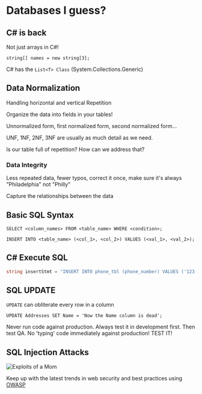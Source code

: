 # Databases I guess? #

## C# is back ##

Not just arrays in C#!

`string[] names = new string[3];`

C# has the `List<T> Class` (System.Collections.Generic)

## Data Normalization ##

Handling horizontal and vertical Repetition

Organize the data into fields in your tables!

Unnormalized form, first normalized form, second normalized form...

UNF, 1NF, 2NF, 3NF are usually as much detail as we need.

Is our table full of repetition? How can we address that?

### Data Integrity ###

Less repeated data, fewer typos, correct it once, make sure it's always "Philadelphia" not "Philly"

Capture the relationships between the data

## Basic SQL Syntax ##

`SELECT <column_names> FROM <table_name> WHERE <condition>;`

`INSERT INTO <table_name> (<col_1>, <col_2>) VALUES (<val_1>, <val_2>);`

## C# Execute SQL ##

```csharp
string insertStmt = "INSERT INTO phone_tbl (phone_number) VALUES ('123-456-7890')"
```

## SQL UPDATE ##

`UPDATE` can obliterate every row in a column

`UPDATE Addresses SET Name = 'Now the Name column is dead';`

Never run code against production. Always test it in development first. Then test QA. No 'typing' code immediately against production! TEST IT!

## SQL Injection Attacks ##

![Exploits of a Mom](https://imgs.xkcd.com/comics/exploits_of_a_mom.png)

Keep up with the latest trends in web security and best practices using [OWASP](https://owasp.org)
